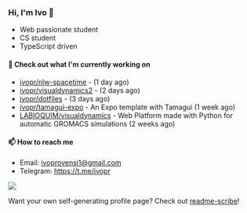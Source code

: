 ### Hi, I'm Ivo 👋

* Web passionate student
* CS student
* TypeScript driven

#### 👷 Check out what I'm currently working on

- [ivopr/nlw-spacetime](https://github.com/ivopr/nlw-spacetime) -  (1 day ago)
- [ivopr/visualdynamics2](https://github.com/ivopr/visualdynamics2) -  (2 days ago)
- [ivopr/dotfiles](https://github.com/ivopr/dotfiles) -  (3 days ago)
- [ivopr/tamagui-expo](https://github.com/ivopr/tamagui-expo) - An Expo template with Tamagui (1 week ago)
- [LABIOQUIM/visualdynamics](https://github.com/LABIOQUIM/visualdynamics) - Web Platform made with Python for automatic GROMACS simulations (2 weeks ago)

#### 📫 How to reach me

- Email: [ivoprovensi1@gmail.com](mailto://ivoprovensi1@gmail.com)
- Telegram: https://t.me/ivopr

![](https://github-readme-stats.vercel.app/api/top-langs/?username=ivopr&langs_count=10&layout=compact&theme=react&hide_border=true&bg_color=0D1117&title_color=5ce1e6&icon_color=5ce1e6)

Want your own self-generating profile page? Check out [readme-scribe](https://github.com/muesli/readme-scribe)!
